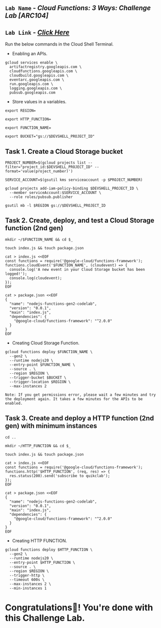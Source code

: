 ## `Lab Name` - *Cloud Functions: 3 Ways: Challenge Lab [ARC104]*

## `Lab Link` - [*Click Here*](https://www.cloudskillsboost.google/focuses/61974?parent=catalog)

<!-- ## [YouTube Solution Link]() -->

Run the below commands in the Cloud Shell Terminal.

* Enabling an APIs.

``` 
gcloud services enable \
  artifactregistry.googleapis.com \
  cloudfunctions.googleapis.com \
  cloudbuild.googleapis.com \
  eventarc.googleapis.com \
  run.googleapis.com \
  logging.googleapis.com \
  pubsub.googleapis.com
```

* Store values in a variables.

```
export REGION=

export HTTP_FUNCTION=

export FUNCTION_NAME=

export BUCKET="gs://$DEVSHELL_PROJECT_ID"
```

## Task 1. Create a Cloud Storage bucket

```
PROJECT_NUMBER=$(gcloud projects list --filter="project_id:$DEVSHELL_PROJECT_ID" --format='value(project_number)')

SERVICE_ACCOUNT=$(gsutil kms serviceaccount -p $PROJECT_NUMBER)

gcloud projects add-iam-policy-binding $DEVSHELL_PROJECT_ID \
  --member serviceAccount:$SERVICE_ACCOUNT \
  --role roles/pubsub.publisher

gsutil mb -l $REGION gs://$DEVSHELL_PROJECT_ID
```

## Task 2. Create, deploy, and test a Cloud Storage function (2nd gen)

```
mkdir ~/$FUNCTION_NAME && cd $_

touch index.js && touch package.json

cat > index.js <<EOF
const functions = require('@google-cloud/functions-framework');
functions.cloudEvent('$FUNCTION_NAME', (cloudevent) => {
  console.log('A new event in your Cloud Storage bucket has been logged!');
  console.log(cloudevent);
});
EOF

cat > package.json <<EOF
{
  "name": "nodejs-functions-gen2-codelab",
  "version": "0.0.1",
  "main": "index.js",
  "dependencies": {
    "@google-cloud/functions-framework": "^2.0.0"
  }
}
EOF
```

* Creating Cloud Storage Function.

```
gcloud functions deploy $FUNCTION_NAME \
  --gen2 \
  --runtime nodejs20 \
  --entry-point $FUNCTION_NAME \
  --source . \
  --region $REGION \
  --trigger-bucket $BUCKET \
  --trigger-location $REGION \
  --max-instances 2
```

`Note: If you get permissions error, please wait a few minutes and try the deployment again. It takes a few minutes for the APIs to be enabled.`

## Task 3. Create and deploy a HTTP function (2nd gen) with minimum instances

```
cd ..

mkdir ~/HTTP_FUNCTION && cd $_

touch index.js && touch package.json

cat > index.js <<EOF
const functions = require('@google-cloud/functions-framework');
functions.http('$HTTP_FUNCTION', (req, res) => {
  res.status(200).send('subscribe to quikclab');
});
EOF

cat > package.json <<EOF
{
  "name": "nodejs-functions-gen2-codelab",
  "version": "0.0.1",
  "main": "index.js",
  "dependencies": {
    "@google-cloud/functions-framework": "^2.0.0"
  }
}
EOF
```

* Creating HTTP FUNCTION.

```
gcloud functions deploy $HTTP_FUNCTION \
  --gen2 \
  --runtime nodejs20 \
  --entry-point $HTTP_FUNCTION \
  --source . \
  --region $REGION \
  --trigger-http \
  --timeout 600s \
  --max-instances 2 \
  --min-instances 1
```

# Congratulations🎉! You're done with this Challenge Lab.